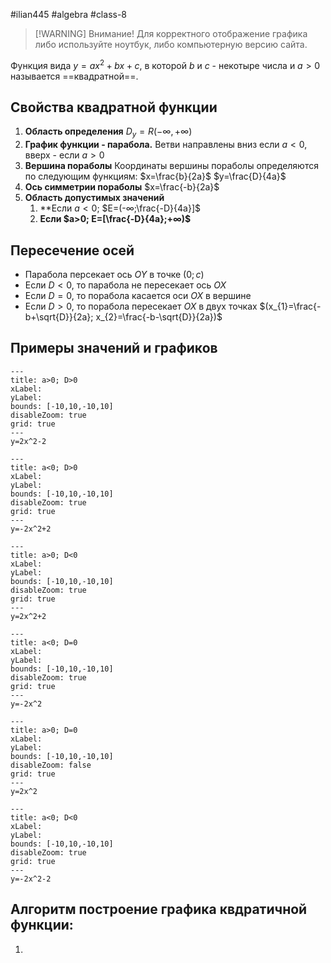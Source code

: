 #ilian445 #algebra #class-8 

> [!WARNING] Внимание!
> Для корректного отображение графика либо используйте ноутбук, либо компьютерную версию сайта.

Функция вида $y=ax^{2}+bx+c$, в которой $b$ и $c$ - некотыре числа и $a>0$ называется ==квадратной==.
## Свойства квадратной функции
1. **Область определения**
	$D_{y}=R (-∞, +∞)$
2. **График функции - парабола.**
	Ветви направлены вниз если $a<0$, вверх - если $a>0$
3. **Вершина пораболы**
	Координаты вершины пораболы определяются по следующим функциям:
	$x=\frac{b}{2a}$
	$y=\frac{D}{4a}$
4. **Ось симметрии пораболы**
	$x=\frac{-b}{2a}$
5. **Область допустимых значений**
	1. **Если $a<0$; $E=(-∞;\frac{-D}{4a}]$
	2. **Если $a>0; E=[\frac{-D}{4a};+∞)$**
## Пересечение осей
- Парабола персекает ось $OY$ в точке $(0;c)$
- Если $D<0$, то парабола не пересекает ось $OX$
- Если $D=0$, то порабола касается оси $OX$ в вершине
- Если $D>0$, то порабола пересекает $OX$ в двух точках
	$(x_{1}=\frac{-b+\sqrt{D}}{2a}; x_{2}=\frac{-b-\sqrt{D}}{2a})$
## Примеры значений и  графиков
```functionplot
---
title: a>0; D>0
xLabel: 
yLabel: 
bounds: [-10,10,-10,10]
disableZoom: true
grid: true
---
y=2x^2-2
```
```functionplot
---
title: a<0; D>0
xLabel: 
yLabel: 
bounds: [-10,10,-10,10]
disableZoom: true
grid: true
---
y=-2x^2+2
```
```functionplot
---
title: a>0; D<0
xLabel: 
yLabel: 
bounds: [-10,10,-10,10]
disableZoom: true
grid: true
---
y=2x^2+2
```
```functionplot
---
title: a<0; D=0
xLabel: 
yLabel: 
bounds: [-10,10,-10,10]
disableZoom: true
grid: true
---
y=-2x^2
```
```functionplot
---
title: a>0; D=0
xLabel: 
yLabel: 
bounds: [-10,10,-10,10]
disableZoom: false
grid: true
---
y=2x^2
```
```functionplot
---
title: a<0; D<0
xLabel: 
yLabel: 
bounds: [-10,10,-10,10]
disableZoom: true
grid: true
---
y=-2x^2-2
```
## Алгоритм построение графика квдратичной функции:
1. 